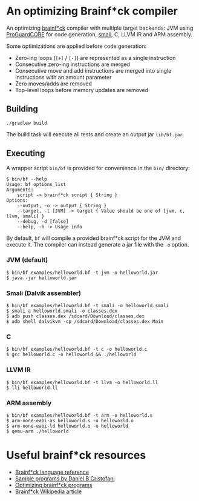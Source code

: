 # An optimizing Brainf*ck compiler

An optimizing [brainf*ck](http://brainfuck.org/brainfuck.html) compiler with multiple target backends: 
JVM using [ProGuardCORE](https://github.com/guardsquare/proguard-core) for code generation, 
[smali](https://github.com/JesusFreke/smali), C, LLVM IR and ARM assembly.

Some optimizations are applied before code generation:

* Zero-ing loops (`[+]` / `[-]`) are represented as a single instruction
* Consecutive zero-ing instructions are merged
* Consecutive move and add instructions are merged into single instructions with an amount parameter
* Zero moves/adds are removed
* Top-level loops before memory updates are removed

## Building

```shell
./gradlew build
```

The build task will execute all tests and create an output jar `lib/bf.jar`.

## Executing

A wrapper script `bin/bf` is provided for convenience in the `bin/` directory:

```shell
$ bin/bf --help
Usage: bf options_list
Arguments: 
    script -> brainf*ck script { String }
Options: 
    --output, -o -> output { String }
    --target, -t [JVM] -> target { Value should be one of [jvm, c, llvm, smali] }
    --debug, -d [false] 
    --help, -h -> Usage info
```

By default, `bf` will compile a provided brainf*ck script for the JVM and execute it. The compiler
can instead generate a jar file with the `-o` option.

### JVM (default)
 
```shell
$ bin/bf examples/helloworld.bf -t jvm -o helloworld.jar
$ java -jar helloworld.jar
```

### Smali (Dalvik assembler)

```shell
$ bin/bf examples/helloworld.bf -t smali -o helloworld.smali
$ smali a helloworld.smali -o classes.dex
$ adb push classes.dex /sdcard/Download/classes.dex
$ adb shell dalvikvm -cp /sdcard/Download/classes.dex Main
```

### C

```shell
$ bin/bf examples/helloworld.bf -t c -o helloworld.c
$ gcc helloworld.c -o helloworld && ./helloworld
```

### LLVM IR

```shell
$ bin/bf examples/helloworld.bf -t llvm -o helloworld.ll
$ lli helloworld.ll
```

### ARM assembly

```shell
$ bin/bf examples/helloworld.bf -t arm -o helloworld.s
$ arm-none-eabi-as helloworld.s -o helloworld.o
$ arm-none-eabi-ld helloworld.o -o helloworld
$ qemu-arm ./helloworld
```

# Useful brainf*ck resources

* [Brainf*ck language reference](http://brainfuck.org/brainfuck.html)
* [Sample programs by Daniel B Cristofani](http://brainfuck.org/)
* [Optimizing brainf*ck programs](http://calmerthanyouare.org/2015/01/07/optimizing-brainfuck.html)
* [Brainf*ck Wikipedia article](https://en.wikipedia.org/wiki/Brainfuck)
 
